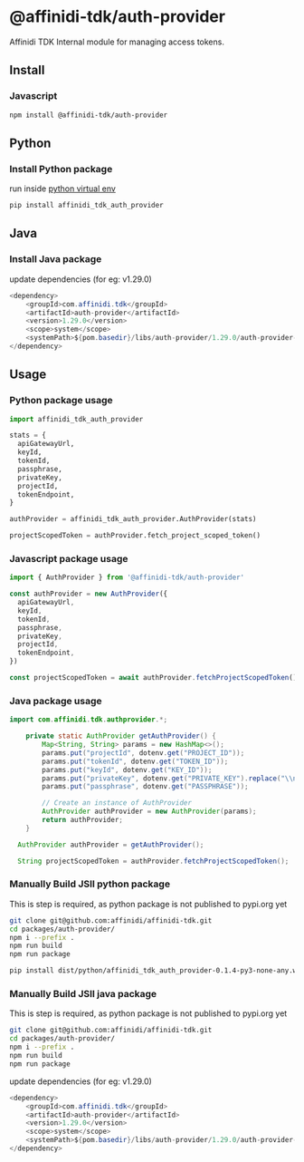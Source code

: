 # @affinidi-tdk/auth-provider

Affinidi TDK Internal module for managing access tokens.

## Install

### Javascript

```bash
npm install @affinidi-tdk/auth-provider
```

## Python

### Install Python package

run inside [python virtual env](https://docs.python.org/3/library/venv.html)

```bash
pip install affinidi_tdk_auth_provider
```

## Java

### Install Java package

update dependencies (for eg: v1.29.0)

```java
<dependency>
    <groupId>com.affinidi.tdk</groupId>
    <artifactId>auth-provider</artifactId>
    <version>1.29.0</version>
    <scope>system</scope>
    <systemPath>${pom.basedir}/libs/auth-provider/1.29.0/auth-provider-1.29.0.jar</systemPath>
</dependency>
```

## Usage

### Python package usage

```python
import affinidi_tdk_auth_provider

stats = {
  apiGatewayUrl,
  keyId,
  tokenId,
  passphrase,
  privateKey,
  projectId,
  tokenEndpoint,
}

authProvider = affinidi_tdk_auth_provider.AuthProvider(stats)

projectScopedToken = authProvider.fetch_project_scoped_token()
```

### Javascript package usage

```ts
import { AuthProvider } from '@affinidi-tdk/auth-provider'

const authProvider = new AuthProvider({
  apiGatewayUrl,
  keyId,
  tokenId,
  passphrase,
  privateKey,
  projectId,
  tokenEndpoint,
})

const projectScopedToken = await authProvider.fetchProjectScopedToken()
```

### Java package usage

```java
import com.affinidi.tdk.authprovider.*;

    private static AuthProvider getAuthProvider() {
        Map<String, String> params = new HashMap<>();
        params.put("projectId", dotenv.get("PROJECT_ID"));
        params.put("tokenId", dotenv.get("TOKEN_ID"));
        params.put("keyId", dotenv.get("KEY_ID"));
        params.put("privateKey", dotenv.get("PRIVATE_KEY").replace("\\n", System.getProperty("line.separator")));
        params.put("passphrase", dotenv.get("PASSPHRASE"));

        // Create an instance of AuthProvider
        AuthProvider authProvider = new AuthProvider(params);
        return authProvider;
    }

  AuthProvider authProvider = getAuthProvider();

  String projectScopedToken = authProvider.fetchProjectScopedToken();
```

### Manually Build JSII python package

This is step is required, as python package is not published to pypi.org yet

```bash
git clone git@github.com:affinidi/affinidi-tdk.git
cd packages/auth-provider/
npm i --prefix .
npm run build
npm run package
```

```bash
pip install dist/python/affinidi_tdk_auth_provider-0.1.4-py3-none-any.whl
```

### Manually Build JSII java package

This is step is required, as python package is not published to pypi.org yet

```bash
git clone git@github.com:affinidi/affinidi-tdk.git
cd packages/auth-provider/
npm i --prefix .
npm run build
npm run package
```

update dependencies (for eg: v1.29.0)

```java
<dependency>
    <groupId>com.affinidi.tdk</groupId>
    <artifactId>auth-provider</artifactId>
    <version>1.29.0</version>
    <scope>system</scope>
    <systemPath>${pom.basedir}/libs/auth-provider/1.29.0/auth-provider-1.29.0.jar</systemPath>
</dependency>
```
